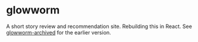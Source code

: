 # glowworm

A short story review and recommendation site. Rebuilding this in React. See <a href="https://github.com/andi-crb/glowworm-archived">glowworm-archived</a> for the earlier version.
